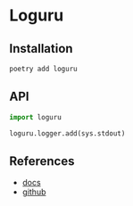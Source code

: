# Loguru

## Installation

```bash
poetry add loguru
```

## API

```py
import loguru
```

```py
loguru.logger.add(sys.stdout)
```

## References

- [docs](https://loguru.readthedocs.io/en/stable/index.html)
- [github](https://github.com/Delgan/loguru)
